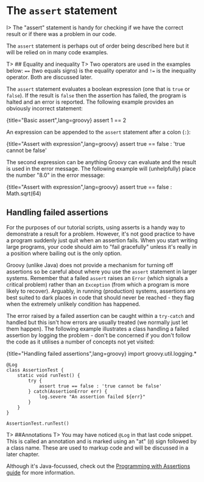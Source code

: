 # The `assert` statement

I> The "assert" statement is handy for checking if we have the correct result or if there was a problem in our code.

The `assert` statement is perhaps out of order being described here but it will be relied on in many code examples.

T> ## Equality and inequality
T> Two operators are used in the examples below: `==` (two equals signs) is the equality operator and `!=` is the inequality operator. Both are discussed later.

The `assert` statement evaluates a boolean expression (one that is `true` or `false`). If the result is `false` then the assertion has failed, the program is halted and an error is reported. The following example provides an obviously incorrect statement:

{title="Basic assert",lang=groovy}
	assert 1 == 2


An expression can be appended to the `assert` statement after a colon (`:`):

{title="Assert with expression",lang=groovy}
	assert true == false : 'true cannot be false'


The second expression can be anything Groovy can evaluate and the result is used in the error message. The following example will (unhelpfully) place the number "8.0" in the error message:

{title="Assert with expression",lang=groovy}
	assert true == false : Math.sqrt(64)

## Handling failed assertions
For the purposes of our tutorial scripts, using asserts is a handy way to demonstrate a result for a problem. However, it's not good practice to have a program suddenly just quit when an assertion fails. When you start writing large programs, your code should aim to "fail gracefully" unless it's really in a position where bailing out is the only option. 

Groovy (unlike Java) does not provide a mechanism for turning off assertions so be careful about where you use the `assert` statement in larger systems. Remember that a failed `assert` raises an `Error` (which signals a critical problem) rather than an `Exception` (from which a program is more likely to recover). Arguably, in running (production) systems, assertions are best suited to dark places in code that should never be reached - they flag when the extremely unlikely condition has happened.  

The error raised by a failed assertion can be caught within a `try-catch` and handled but this isn't how errors are usually treated (we normally just let them happen). The following example illustrates a class handling a failed assertion by logging the problem - don't be concerned if you don't follow the code as it utilises a number of concepts not yet visited:

{title="Handling failed assertions",lang=groovy}
	import groovy.util.logging.*

	@Log
	class AssertionTest {
	    static void runTest() {
	        try {
	            assert true == false : 'true cannot be false'
	        } catch(AssertionError err) {
	            log.severe "An assertion failed ${err}"
	        } 
	    }
	}
	
	AssertionTest.runTest() 

T> ##Annotations
T> You may have noticed `@Log` in that last code snippet. This is called an annotation and is marked using an "at" (`@`) sign followed by a class name. These are used to markup code and will be discussed in a later chapter. 

Although it's Java-focussed, check out the [Programming with Assertions guide](http://docs.oracle.com/javase/8/docs/technotes/guides/language/assert.html) for more information.
